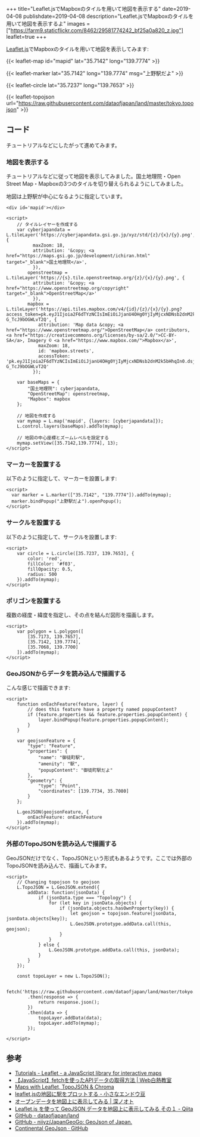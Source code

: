+++
title="Leaflet.jsでMapboxのタイルを用いて地図を表示する"
date=2019-04-08
publishdate=2019-04-08
description="Leaflet.jsでMapboxのタイルを用いて地図を表示するよ"
images = ["https://farm9.staticflickr.com/8462/29581774242_bf25a0a820_z.jpg"]
leaflet=true
+++

[Leaflet.js](https://leafletjs.com/)でMapboxのタイルを用いて地図を表示してみます:

{{< leaflet-map id="mapid" lat="35.7142" long="139.7774" >}}

{{< leaflet-marker lat="35.7142" long="139.7774" msg="上野駅だよ" >}}

{{< leaflet-circle lat="35.7237" long="139.7653" >}}

<script>
	var polygon = L.polygon([
	    [35.7173, 139.7657],
	    [35.7142, 139.7774],
	    [35.7068, 139.7700]
	]).addTo(mymap);
</script>

<script>
	function onEachFeature(feature, layer) {
	    // does this feature have a property named popupContent?
	    if (feature.properties && feature.properties.popupContent) {
	        layer.bindPopup(feature.properties.popupContent);
	    }
	}

	var geojsonFeature = {
	    "type": "Feature",
	    "properties": {
	        "name": "御徒町駅",
	        "amenity": "駅",
	        "popupContent": "御徒町駅だよ"
	    },
	    "geometry": {
	        "type": "Point",
	        "coordinates": [139.7734, 35.7080]
	    }
	};

	L.geoJSON(geojsonFeature, {
	    onEachFeature: onEachFeature
	}).addTo(mymap);
</script>

<script>
	function onEachFeature(feature, layer) {
	    // does this feature have a property named popupContent?
	    if (feature.properties && feature.properties.popupContent) {
	        layer.bindPopup(feature.properties.popupContent);
	    }
	}

	var geojsonFeature = {
	    "type": "Feature",
	    "properties": {
	        "name": "御徒町駅",
	        "amenity": "駅",
	        "popupContent": "御徒町駅だよ"
	    },
	    "geometry": {
	        "type": "Point",
	        "coordinates": [139.7734, 35.7080]
	    }
	};

	L.geoJSON(geojsonFeature, {
	    onEachFeature: onEachFeature
	}).addTo(mymap);
</script>

{{< leaflet-topojson url="https://raw.githubusercontent.com/dataofjapan/land/master/tokyo.topojson" >}}

## コード
チュートリアルなどにしたがって進めてみます。

### 地図を表示する
チュートリアルなどに従って地図を表示してみました。国土地理院・Open Street Map・Mapboxの3つのタイルを切り替えられるようにしてみました。

地図は上野駅が中心になるように指定しています。

```
<div id='mapid'></div>

<script>
	// タイルレイヤーを作成する
	var cyberjapandata = L.tileLayer('https://cyberjapandata.gsi.go.jp/xyz/std/{z}/{x}/{y}.png', {
		  maxZoom: 18,
		  attribution: '&copy; <a href="https://maps.gsi.go.jp/development/ichiran.html" target="_blank">国土地理院</a>',
		  }),
		openstreetmap = L.tileLayer('https://{s}.tile.openstreetmap.org/{z}/{x}/{y}.png', {
		  attribution: '&copy; <a href="https://www.openstreetmap.org/copyright" target="_blank">OpenStreetMap</a>'
		  }),
		mapbox = L.tileLayer('https://api.tiles.mapbox.com/v4/{id}/{z}/{x}/{y}.png?access_token=pk.eyJ1Ijoia2F6dTYzNCIsImEiOiJjanU4OHg0YjIyMjcxNDNsb2dnM2k5bHhqIn0.dsjWTh-G_TcJ9bOGWLvT2Q', {
		    attribution: 'Map data &copy; <a href="https://www.openstreetmap.org/">OpenStreetMap</a> contributors, <a href="https://creativecommons.org/licenses/by-sa/2.0/">CC-BY-SA</a>, Imagery © <a href="https://www.mapbox.com/">Mapbox</a>',
		    maxZoom: 18,
		    id: 'mapbox.streets',
		    accessToken: 'pk.eyJ1Ijoia2F6dTYzNCIsImEiOiJjanU4OHg0YjIyMjcxNDNsb2dnM2k5bHhqIn0.dsjWTh-G_TcJ9bOGWLvT2Q'
		  });

	var baseMaps = {
	    "国土地理院": cyberjapandata,
	    "OpenStreetMap": openstreetmap,
	    "Mapbox": mapbox
	};

	// 地図を作成する
	var mymap = L.map('mapid', {layers: [cyberjapandata]});
	L.control.layers(baseMaps).addTo(mymap);

	// 地図の中心座標とズームレベルを設定する
	mymap.setView([35.7142,139.7774], 13);
</script>
```

### マーカーを設置する
以下のように指定して、マーカーを設置します:

```
<script>
  var marker = L.marker(["35.7142", "139.7774"]).addTo(mymap);
  marker.bindPopup("上野駅だよ").openPopup();
</script>
```

### サークルを設置する
以下のように指定して、サークルを設置します:

```
<script>
	var circle = L.circle([35.7237, 139.7653], {
	    color: 'red',
	    fillColor: '#f03',
	    fillOpacity: 0.5,
	    radius: 500
	}).addTo(mymap);
</script>
```

### ポリゴンを設置する
複数の経度・緯度を指定し、その点を結んだ図形を描画します。

```
<script>
	var polygon = L.polygon([
	    [35.7173, 139.7657],
	    [35.7142, 139.7774],
	    [35.7068, 139.7700]
	]).addTo(mymap);
</script>
```

### GeoJSONからデータを読み込んで描画する
こんな感じで描画できます:

```
<script>
	function onEachFeature(feature, layer) {
	    // does this feature have a property named popupContent?
	    if (feature.properties && feature.properties.popupContent) {
	        layer.bindPopup(feature.properties.popupContent);
	    }
	}

	var geojsonFeature = {
	    "type": "Feature",
	    "properties": {
	        "name": "御徒町駅",
	        "amenity": "駅",
	        "popupContent": "御徒町駅だよ"
	    },
	    "geometry": {
	        "type": "Point",
	        "coordinates": [139.7734, 35.7080]
	    }
	};

	L.geoJSON(geojsonFeature, {
	    onEachFeature: onEachFeature
	}).addTo(mymap);
</script>
```

### 外部のTopoJSONを読み込んで描画する
GeoJSONだけでなく、TopoJSONという形式もあるようです。ここでは外部のTopoJSONを読み込んで、描画してみます。

```
<script>
	// Changing topojson to geojson
	L.TopoJSON = L.GeoJSON.extend({
		addData: function(jsonData) {
			if (jsonData.type === "Topology") {
				for (let key in jsonData.objects) {
					if (jsonData.objects.hasOwnProperty(key)) {
						let geojson = topojson.feature(jsonData, jsonData.objects[key]);
						L.GeoJSON.prototype.addData.call(this, geojson);
					}
				}
			} else {
				L.GeoJSON.prototype.addData.call(this, jsonData);
			}
		}
	});

	const topoLayer = new L.TopoJSON();

	fetch('https://raw.githubusercontent.com/dataofjapan/land/master/tokyo.topojson')
		.then(response => {
			return response.json();
		})
		.then(data => {
			topoLayer.addData(data);
			topoLayer.addTo(mymap);
		});

</script>
```

## 参考
- [Tutorials - Leaflet - a JavaScript library for interactive maps](https://leafletjs.com/examples.html)
- [【JavaScript】fetchを使ったAPIデータの取得方法 | Web白熱教室](https://tsuyopon.xyz/2019/01/05/how-to-use-the-fetch-api-in-js/)
- [Maps with Leaflet,  TopoJSON &amp; Chroma](http://blog.webkid.io/maps-with-leaflet-and-topojson/)
- [leaflet.jsの地図に駅をプロットする - 小さなエンドウ豆](http://h-piiice16.hatenablog.com/entry/2017/06/11/104155)
- [オープンデータを地図上に表示してみる | 深ノオト](http://www.inqsite.net/weblog/4538/)
- [Leaflet.js を使って GeoJSON データを地図上に表示してみる その１ - Qiita](https://qiita.com/sin164/items/1ed25130fa5a1de00ea8)
- [GitHub - dataofjapan/land](https://github.com/dataofjapan/land)
- [GitHub - niiyz/JapanGeoGo: GeoJson of Japan.](https://github.com/niiyz/JapanGeoGo)
- [Continental GeoJson · GitHub](https://gist.github.com/cmunns/76fb72646a68202e6bde)

